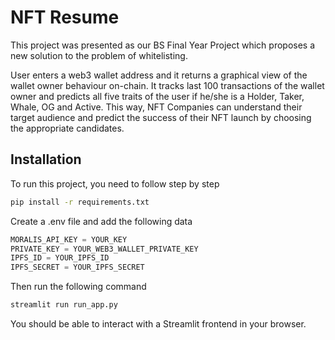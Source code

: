 # NFT Resume

This project was presented as our BS Final Year Project which proposes a new solution to the problem of whitelisting. 

User enters a web3 wallet address and it returns a graphical view of the wallet owner behaviour on-chain. It tracks last 100 transactions of the wallet owner and predicts all five traits of the user if he/she is a Holder, Taker, Whale, OG and Active. This way, NFT Companies can understand their target audience and predict the success of their NFT launch by choosing the appropriate candidates.

## Installation
To run this project, you need to follow step by step

```bash
pip install -r requirements.txt
```

Create a .env file and add the following data

```python
MORALIS_API_KEY = YOUR_KEY
PRIVATE_KEY = YOUR_WEB3_WALLET_PRIVATE_KEY
IPFS_ID = YOUR_IPFS_ID
IPFS_SECRET = YOUR_IPFS_SECRET
```

Then run the following command
```bash
streamlit run run_app.py
```

You should be able to interact with a Streamlit frontend in your browser.